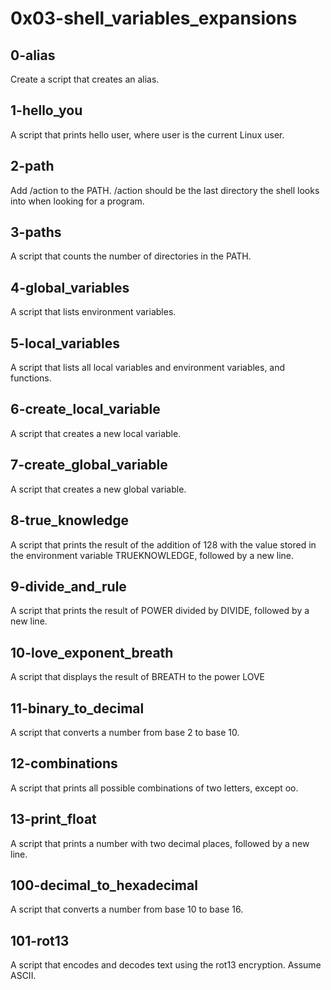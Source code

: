 # 0x03-shell_variables_expansions
## 0-alias
Create a script that creates an alias.
## 1-hello_you
A script that prints hello user, where user is the current Linux user.
## 2-path
Add /action to the PATH. /action should be the last directory the shell looks into when looking for a program.
## 3-paths
A script that counts the number of directories in the PATH.
## 4-global_variables
A script that lists environment variables.
## 5-local_variables
A script that lists all local variables and environment variables, and functions.
## 6-create_local_variable
A script that creates a new local variable.
## 7-create_global_variable
A script that creates a new global variable.
## 8-true_knowledge
A script that prints the result of the addition of 128 with the value stored in the environment variable TRUEKNOWLEDGE, followed by a new line.
## 9-divide_and_rule
A script that prints the result of POWER divided by DIVIDE, followed by a new line.
## 10-love_exponent_breath
A script that displays the result of BREATH to the power LOVE
## 11-binary_to_decimal
A script that converts a number from base 2 to base 10.
## 12-combinations
A script that prints all possible combinations of two letters, except oo.
## 13-print_float
A script that prints a number with two decimal places, followed by a new line.
## 100-decimal_to_hexadecimal
A script that converts a number from base 10 to base 16.
## 101-rot13
A script that encodes and decodes text using the rot13 encryption. Assume ASCII.
